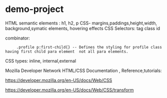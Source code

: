 # demo-project

HTML semantic elements : h1, h2, p
CSS-
margins,paddings,height,width, background,symatic elements, hovering effects
CSS Selectors:
    tag
    class
    id

combinator:

         .profile p:first-child{} -- Defines the styling for profile class having first child para element  not all para elements.
CSS types:
inline, internal,external    

Mozilla Developer Network HTML/CSS Documentation , Reference,tutorials:


https://developer.mozilla.org/en-US/docs/Web/CSS

https://developer.mozilla.org/en-US/docs/Web/CSS/transform
